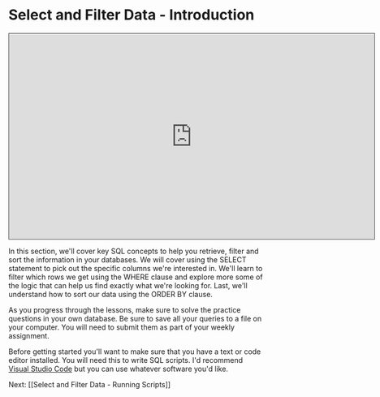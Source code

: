 # Select and Filter Data - Introduction

<iframe src="https://egator.hosted.panopto.com/Panopto/Pages/Embed.aspx?id=099d37f5-9a86-4ea6-95b8-b0f20177b4ed&autoplay=false&offerviewer=true&showtitle=true&showbrand=true&captions=false&interactivity=all" height="405" width="720" style="border: 1px solid #464646;" allowfullscreen allow="autoplay" aria-label="Panopto Embedded Video Player"></iframe>

In this section, we'll cover key SQL concepts to help you retrieve, filter and sort the information in your databases. We will cover using the SELECT statement to pick out the specific columns we're interested in. We'll learn to filter which rows we get using the WHERE clause and explore more some of the logic that can help us find exactly what we're looking for. Last, we'll understand how to sort our data using the ORDER BY clause.

As you progress through the lessons, make sure to solve the practice questions in your own database. Be sure to save all your queries to a file on your computer. You will need to submit them as part of your weekly assignment.

Before getting started you'll want to make sure that you have a text or code editor installed. You will need this to write SQL scripts. I'd recommend <a href="https://code.visualstudio.com/" target="_blank">Visual Studio Code</a> but you can use whatever software you'd like.

Next: [[Select and Filter Data - Running Scripts]]